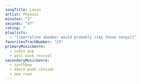 ```yaml
---
songTitle: Lasso
artist: Phoenix
minutes: "2"
seconds: "47"
rating: 7
playlists:
  - "[[marceline abadeer would probably like these songs]]"
favoritesTrackNumber: "23"
primaryMusicGenre:
  - indie pop
  - post-punk revival
secondaryMusicGenre:
  - synthpop
  - dance-punk revival
  - new rave
---
```

